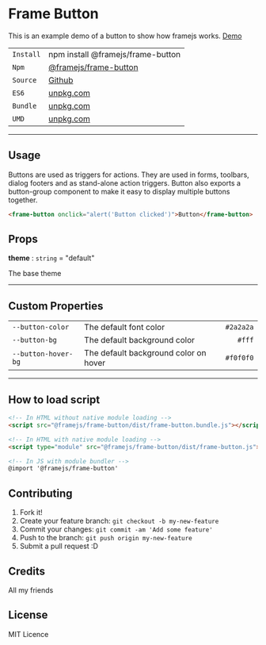 # Frame Button

This is an example demo of a button to show how framejs works.
[Demo](https://emolr.github.io/frame-example/)

| | |
| --- | --- |
| `Install` | npm install @framejs/frame-button |
| `Npm` | [@framejs/frame-button](https://www.npmjs.com/package/@framejs/frame-button) |
| `Source` | [Github](https://www.npmjs.com/package/@framejs/frame-button) |
| `ES6` | [unpkg.com](https://www.npmjs.com/package/@framejs/frame-button) |
| `Bundle` | [unpkg.com](https://www.npmjs.com/package/@framejs/frame-button) |
| `UMD` | [unpkg.com](https://www.npmjs.com/package/@framejs/frame-button) |

---

## Usage

Buttons are used as triggers for actions. They are used in forms, toolbars, dialog footers and as stand-alone action triggers.
Button also exports a button-group component to make it easy to display multiple buttons together.

<!--
```
<custom-element-demo height="80px">
  <template>
    <script src="frame-button.bundle.js"></script>
    <next-code-block></next-code-block>
  </template>
</custom-element-demo>
```
-->
```html
<frame-button onclick="alert('Button clicked')">Button</frame-button>
```

## Props

**theme** : `string` = "default"

The base theme

---

## Custom Properties

| | | |
| --- | --- | ---: |
| `--button-color` |  The default font color | `#2a2a2a` |
| `--button-bg` |  The default background color | `#fff` |
| `--button-hover-bg` | The default background color on hover | `#f0f0f0` |

---

## How to load script
```html
<!-- In HTML without native module loading -->
<script src="@framejs/frame-button/dist/frame-button.bundle.js"></script>

<!-- In HTML with native module loading -->
<script type="module" src="@framejs/frame-button/dist/frame-button.js"></script>

<!-- In JS with module bundler -->
@import '@framejs/frame-button'
```

## Contributing

1. Fork it!
2. Create your feature branch: `git checkout -b my-new-feature`
3. Commit your changes: `git commit -am 'Add some feature'`
4. Push to the branch: `git push origin my-new-feature`
5. Submit a pull request :D


## Credits

All my friends

## License

MIT Licence